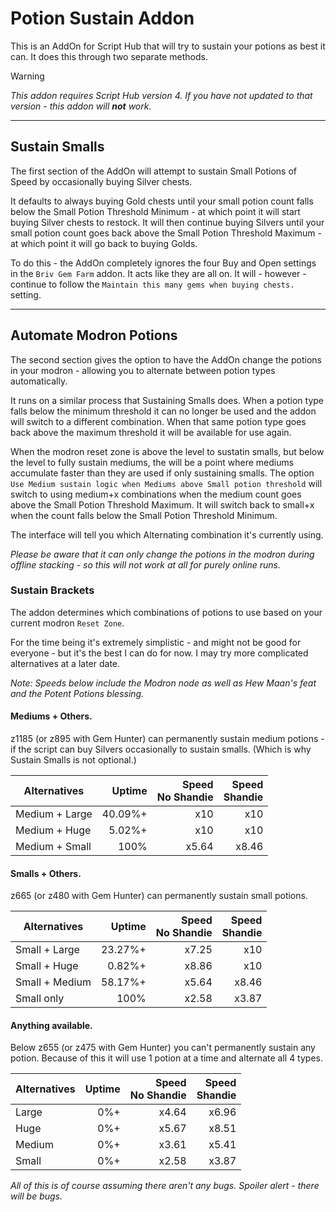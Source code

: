 # Potion Sustain Addon

This is an AddOn for Script Hub that will try to sustain your potions as best it can. It does this through two separate methods.

> [!WARNING]
> *This addon requires Script Hub version 4. If you have not updated to that version - this addon will **not** work.*

___


## Sustain Smalls

The first section of the AddOn will attempt to sustain Small Potions of Speed by occasionally buying Silver chests.

It defaults to always buying Gold chests until your small potion count falls below the Small Potion Threshold Minimum - at which point it will start buying Silver chests to restock. It will then continue buying Silvers until your small potion count goes back above the Small Potion Threshold Maximum - at which point it will go back to buying Golds.

To do this - the AddOn completely ignores the four Buy and Open settings in the `Briv Gem Farm` addon. It acts like they are all on. It will - however - continue to follow the `Maintain this many gems when buying chests.` setting.

___

## Automate Modron Potions

The second section gives the option to have the AddOn change the potions in your modron - allowing you to alternate between potion types automatically.

It runs on a similar process that Sustaining Smalls does. When a potion type falls below the minimum threshold it can no longer be used and the addon will switch to a different combination. When that same potion type goes back above the maximum threshold it will be available for use again.

When the modron reset zone is above the level to sustatin smalls, but below the level to fully sustain mediums, the will be a point where mediums accumulate faster than they are used if only sustaining smalls. The option `Use Medium sustain logic when Mediums above Small potion threshold` will switch to using medium+x combinations when the medium count goes above the Small Potion Threshold Maximum. It will switch back to small+x when the count falls below the Small Potion Threshold Minimum.

The interface will tell you which Alternating combination it's currently using.

*Please be aware that it can only change the potions in the modron during offline stacking - so this will not work at all for purely online runs.*

### Sustain Brackets

The addon determines which combinations of potions to use based on your current modron `Reset Zone`.

For the time being it's extremely simplistic - and might not be good for everyone - but it's the best I can do for now. I may try more complicated alternatives at a later date.

*Note: Speeds below include the Modron node as well as Hew Maan's feat and the Potent Potions blessing.*

#### Mediums + Others.

z1185 (or z895 with Gem Hunter) can permanently sustain medium potions - if the script can buy Silvers occasionally to sustain smalls. (Which is why Sustain Smalls is not optional.)

| Alternatives | Uptime | Speed<br>No Shandie | Speed<br>Shandie |
|---|--:|--:|--:|
| Medium + Large | 40.09%+ | x10 | x10 |
| Medium + Huge | 5.02%+ | x10 | x10 |
| Medium + Small | 100% | x5.64 | x8.46 |

#### Smalls + Others.

z665 (or z480 with Gem Hunter) can permanently sustain small potions.

| Alternatives | Uptime | Speed<br>No Shandie | Speed<br>Shandie |
|---|--:|--:|--:|
| Small + Large | 23.27%+ | x7.25 | x10 |
| Small + Huge | 0.82%+ | x8.86 | x10 |
| Small + Medium | 58.17%+ | x5.64 | x8.46 |
| Small only | 100% | x2.58 | x3.87 |

#### Anything available.

Below z655 (or z475 with Gem Hunter) you can't permanently sustain any potion. Because of this it will use 1 potion at a time and alternate all 4 types.

| Alternatives | Uptime | Speed<br>No Shandie | Speed<br>Shandie |
|---|--:|--:|--:|
| Large | 0%+ | x4.64 | x6.96 |
| Huge | 0%+ | x5.67 | x8.51 |
| Medium | 0%+ | x3.61 | x5.41 |
| Small | 0%+ | x2.58 | x3.87 |

*All of this is of course assuming there aren't any bugs. Spoiler alert - there will be bugs.*
